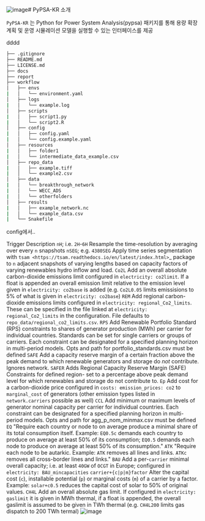![image](https://github.com/user-attachments/assets/1e330de2-b2fb-46c4-ac99-49d2cceeef86)# PyPSA-KR 소개

`PyPSA-KR` 는 Python for Power System Analysis(pypsa) 패키지를 통해 용량 확장 계획 및 운영 시뮬레이션 모델을 실행할 수 있는 인터페이스를 제공

dddd

```bash
├── .gitignore
├── README.md
├── LICENSE.md
├── docs
├── report
├── workflow
│   ├── envs
|   │   └── environment.yaml
│   ├── logs
|   │   └── example.log
│   ├── scripts
|   │   ├── script1.py
|   │   └── script2.R
│   ├── config
|   │   ├── config.yaml
|   │   └── config.example.yaml
│   ├── resources
|   │   ├── folder1
|   │   └── intermediate_data_example.csv
│   ├── repo_data
|   │   ├── example.tiff
|   │   └── example2.csv
│   ├── data
|   │   └── breakthrough_network
|   │   └── WECC_ADS
|   │   └── otherfolders
│   ├── results
|   │   ├── example_network.nc
|   │   └── example_data.csv
|   └── Snakefile
```

config에서..

Trigger	 Description
``nH``; i.e. ``2H``-``6H``	 Resample the time-resolution by averaging over every ``n`` snapshots
``nSEG``; e.g. ``4380SEG``	 Apply time series segmentation with `tsam <https://tsam.readthedocs.io/en/latest/index.html>`_ package to ``n`` adjacent snapshots of varying lengths based on capacity factors of varying renewables  hydro inflow and load.
``Co2L``	 Add an overall absolute carbon-dioxide emissions limit configured in ``electricity: co2limit``. If a float is appended an overall emission limit relative to the emission level given in ``electricity: co2base`` is added (e.g. ``Co2L0.05`` limits emissisions to 5% of what is given in ``electricity: co2base``)
``REM``	 Add regional carbon-dioxide emissions limits configured in ``electricity: regional_Co2_limits``. These can be specified in the file linked at ``electricity: regional_Co2_limits`` in the configuration. File defaults to ``repo_data/regional_co2_limits.csv``.
``RPS``	Add Renewable Portfolio Standard (RPS) constraints to shares of generator production (MWh) per carrier for individual countries. Standards can be set for single carriers or groups of carriers. Each constraint can be designated for a specified planning horizon in multi-period models. Opts and path for portfolio_standards.csv must be defined
``SAFE``	 Add a capacity reserve margin of a certain fraction above the peak demand to which renewable generators and storage do *not* contribute. Ignores network.
``SAFER``	Adds Regional Capacity Reserve Margin (SAFE) Constraints for defined region- set to a percentage above peak demand level for which renewables and storage do not contribute to. 
``Ep``	 Add cost for a carbon-dioxide price configured in ``costs: emission_prices: co2`` to ``marginal_cost`` of generators (other emission types listed in ``network.carriers`` possible as well)
``CCL``	Add minimum or maximum levels of generator nominal capacity per carrier for individual countries. Each constraint can be designated for a specified planning horizon in multi-period models. Opts and path for agg_p_nom_minmax.csv must be defined
``EQ``	 "Require each country or node to on average produce a minimal share of its total consumption itself. Example: ``EQ0.5c`` demands each country to produce on average at least 50% of its consumption; ``EQ0.5`` demands each node to produce on average at least 50% of its consumption."
``ATK``	 "Require each node to be autarkic. Example: ``ATK`` removes all lines and links. ``ATKc`` removes all cross-border lines and links."
``BAU``	 Add a per-``carrier`` minimal overall capacity; i.e. at least ``40GW`` of ``OCGT`` in Europe; configured in ``electricity: BAU_mincapacities``
``carrier+{c|p|m}factor``	Alter the capital cost (``c``), installable potential (``p``) or marginal costs (``m``) of a carrier by a factor. Example: ``solar+c0.5`` reduces the capital cost of solar to 50\% of original values.
``CH4L``	Add an overall absolute gas limit. If configured in ``electricity: gaslimit`` it is given in MWh thermal, if a float is appended, the overall gaslimit is assumed to be given in TWh thermal (e.g. ``CH4L200`` limits gas dispatch to 200 TWh termal)
![image](https://github.com/user-attachments/assets/eefda3f0-f8f5-436e-bed9-cc344171ad5c)






